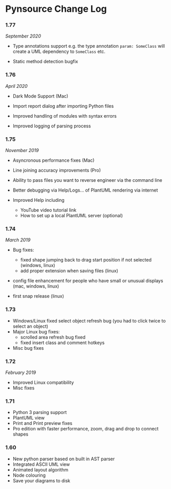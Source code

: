 # Pynsource Change Log

### 1.77

*September 2020*

- Type annotations support e.g. the type annotation `param: SomeClass` will create a UML dependency to `SomeClass` etc.

- Static method detection bugfix

### 1.76 

*April 2020*

- Dark Mode Support (Mac)

- Import report dialog after importing Python files

- Improved handling of modules with syntax errors

- Improved logging of parsing process

### 1.75

*November 2019*

- Asyncronous performance fixes (Mac)

- Line joining accuracy improvements (Pro)

- Ability to pass files you want to reverse engineer via the command line

- Better debugging via Help/Logs... of PlantUML rendering via internet

- Improved Help including
  - YouTube video tutorial link
  - How to set up a local PlantUML server (optional)

### 1.74

*March 2019*

- Bug fixes:
    - fixed shape jumping back to drag start position if not selected (windows, linux)
    - add proper extension when saving files (linux)

- config file enhancement for people who have small or unusual displays (mac, windows, linux)

- first snap release (linux)

### 1.73

- Windows/Linux fixed select object refresh bug
  (you had to click twice to select an object)
- Major Linux bug fixes: 
  - scrolled area refresh bug fixed
  - fixed insert class and comment hotkeys
- Misc bug fixes

### 1.72

*February 2019*

- Improved Linux compatibility
- Misc fixes

### 1.71

- Python 3 parsing support
- PlantUML view
- Print and Print preview fixes
- Pro edition with faster performance, zoom, drag and drop to connect shapes

### 1.60

- New python parser based on built in AST parser
- Integrated ASCII UML view
- Animated layout algorithm
- Node colouring 
- Save your diagrams to disk
